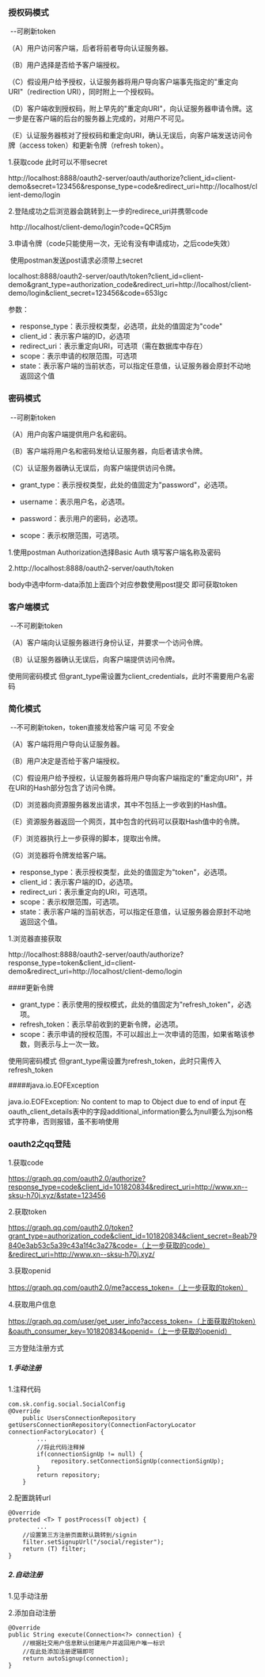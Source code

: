 ### 授权码模式  

​			--可刷新token

（A）用户访问客户端，后者将前者导向认证服务器。

（B）用户选择是否给予客户端授权。

（C）假设用户给予授权，认证服务器将用户导向客户端事先指定的"重定向URI"（redirection URI），同时附上一个授权码。

（D）客户端收到授权码，附上早先的"重定向URI"，向认证服务器申请令牌。这一步是在客户端的后台的服务器上完成的，对用户不可见。

（E）认证服务器核对了授权码和重定向URI，确认无误后，向客户端发送访问令牌（access token）和更新令牌（refresh token）。

1.获取code 此时可以不带secret

​	http://localhost:8888/oauth2-server/oauth/authorize?client_id=client-demo&secret=123456&response_type=code&redirect_uri=http://localhost/client-demo/login

2.登陆成功之后浏览器会跳转到上一步的redirece_uri并携带code

​	http://localhost/client-demo/login?code=QCR5jm

3.申请令牌（code只能使用一次，无论有没有申请成功，之后code失效）

​	使用postman发送post请求必须带上secret

​	localhost:8888/oauth2-server/oauth/token?client_id=client-demo&grant_type=authorization_code&redirect_uri=http://localhost/client-demo/login&client_secret=123456&code=653lgc

参数：

- response_type：表示授权类型，必选项，此处的值固定为"code"
- client_id：表示客户端的ID，必选项
- redirect_uri：表示重定向URI，可选项（需在数据库中存在）
- scope：表示申请的权限范围，可选项
- state：表示客户端的当前状态，可以指定任意值，认证服务器会原封不动地返回这个值

### 密码模式

​		--可刷新token

（A）用户向客户端提供用户名和密码。

（B）客户端将用户名和密码发给认证服务器，向后者请求令牌。

（C）认证服务器确认无误后，向客户端提供访问令牌。

- grant_type：表示授权类型，此处的值固定为"password"，必选项。

- username：表示用户名，必选项。

- password：表示用户的密码，必选项。

- scope：表示权限范围，可选项。

  

1.使用postman Authorization选择Basic Auth 填写客户端名称及密码

2.http://localhost:8888/oauth2-server/oauth/token

body中选中form-data添加上面四个对应参数使用post提交 即可获取token



### 客户端模式

​		--不可刷新token

（A）客户端向认证服务器进行身份认证，并要求一个访问令牌。

（B）认证服务器确认无误后，向客户端提供访问令牌。

使用同密码模式 但grant_type需设置为client_credentials，此时不需要用户名密码



### 简化模式

​	--不可刷新token，token直接发给客户端 可见  不安全

（A）客户端将用户导向认证服务器。

（B）用户决定是否给于客户端授权。

（C）假设用户给予授权，认证服务器将用户导向客户端指定的"重定向URI"，并在URI的Hash部分包含了访问令牌。

（D）浏览器向资源服务器发出请求，其中不包括上一步收到的Hash值。

（E）资源服务器返回一个网页，其中包含的代码可以获取Hash值中的令牌。

（F）浏览器执行上一步获得的脚本，提取出令牌。

（G）浏览器将令牌发给客户端。

- response_type：表示授权类型，此处的值固定为"token"，必选项。
- client_id：表示客户端的ID，必选项。
- redirect_uri：表示重定向的URI，可选项。
- scope：表示权限范围，可选项。
- state：表示客户端的当前状态，可以指定任意值，认证服务器会原封不动地返回这个值。

1.浏览器直接获取

​	http://localhost:8888/oauth2-server/oauth/authorize?response_type=token&client_id=client-demo&redirect_uri=http://localhost/client-demo/login



####更新令牌

- grant_type：表示使用的授权模式，此处的值固定为"refresh_token"，必选项。
- refresh_token：表示早前收到的更新令牌，必选项。
- scope：表示申请的授权范围，不可以超出上一次申请的范围，如果省略该参数，则表示与上一次一致。

使用同密码模式 但grant_type需设置为refresh_token，此时只需传入refresh_token





#####java.io.EOFException

java.io.EOFException: No content to map to Object due to end of input
在oauth_client_details表中的字段additional_information要么为null要么为json格式字符串，否则报错，虽不影响使用







### oauth2之qq登陆

1.获取code

https://graph.qq.com/oauth2.0/authorize?response_type=code&client_id=101820834&redirect_uri=http://www.xn--sksu-h70j.xyz/&state=123456

2.获取token

https://graph.qq.com/oauth2.0/token?grant_type=authorization_code&client_id=101820834&client_secret=8eab79840e3ab53c5a39c43a1f4c3a27&code=（上一步获取的code）&redirect_uri=http://www.xn--sksu-h70j.xyz/

3.获取openid

https://graph.qq.com/oauth2.0/me?access_token=（上一步获取的token）

4.获取用户信息

https://graph.qq.com/user/get_user_info?access_token=（上面获取的token）&oauth_consumer_key=101820834&openid=（上一步获取的openid）



三方登陆注册方式

##### 1.手动注册

1.注释代码

```
com.sk.config.social.SocialConfig
@Override
	public UsersConnectionRepository getUsersConnectionRepository(ConnectionFactoryLocator connectionFactoryLocator) {
		...
		//将此代码注释掉
		if(connectionSignUp != null) {
			repository.setConnectionSignUp(connectionSignUp);
		}
		return repository;
	}
```

2.配置跳转url

```
@Override   
protected <T> T postProcess(T object) {      
		...        
	//设置第三方注册页面默认跳转到/signin           
	filter.setSignupUrl("/social/register");      
	return (T) filter;   
}
```

##### 2.自动注册

1.见手动注册

2.添加自动注册

```
@Override   
public String execute(Connection<?> connection) {      
	//根据社交用户信息默认创建用户并返回用户唯一标识
    //在此处添加注册逻辑即可
    return autoSignup(connection);   
}
```



